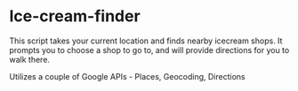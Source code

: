 Ice-cream-finder
================

This script takes your current location and finds nearby icecream shops. It prompts you to choose a shop to go to, and will provide directions for you to walk there.

Utilizes a couple of Google APIs - Places, Geocoding, Directions

